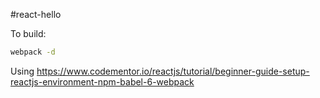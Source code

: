 #react-hello

To build:

```bash
webpack -d
```

Using https://www.codementor.io/reactjs/tutorial/beginner-guide-setup-reactjs-environment-npm-babel-6-webpack

